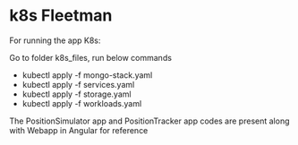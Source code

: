 # k8s Fleetman

For running the app K8s:

Go to folder k8s_files, run below commands
 - kubectl apply -f mongo-stack.yaml  
 - kubectl apply -f services.yaml
 - kubectl apply -f storage.yaml
 - kubectl apply -f workloads.yaml


The PositionSimulator app and PositionTracker app codes are present along with Webapp in Angular for reference
